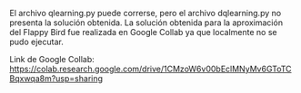 El archivo qlearning.py puede correrse, pero el archivo dqlearning.py no presenta la solución obtenida.
La solución obtenida para la aproximación del Flappy Bird fue realizada en Google Collab ya que localmente no se pudo ejecutar.

Link de Google Collab: https://colab.research.google.com/drive/1CMzoW6v00bEclMNyMv6GToTCBqxwqa8m?usp=sharing
